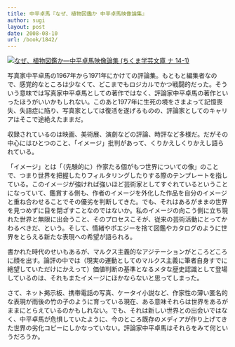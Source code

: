 ```yaml
---
title: 中平卓馬『なぜ、植物図鑑か 中平卓馬映像論集』
author: sugi
layout: post
date: 2008-08-10
url: /book/1842/
---
```

<a href="http://www.amazon.co.jp/exec/obidos/ASIN/4480091106/chezsugi-22/ref=nosim/" name="amazletlink" target="_blank"><img src="http://i2.wp.com/ecx.images-amazon.com/images/I/51xb04oVQpL._SL160_.jpg?w=660" alt="なぜ、植物図鑑か―中平卓馬映像論集 (ちくま学芸文庫 ナ 14-1)" class="alignleft" data-recalc-dims="1" /></a>

写真家中平卓馬の1967年から1971年にかけての評論集。もともと編集者なので、感覚的なところは少なくて、どこまでもロジカルでかつ戦闘的だった。そういう意味では写真家中平卓馬としての著作ではなく、評論家中平卓馬の著作といったほうがいいかもしれない。このあと1977年に生死の境をさまよって記憶喪失、失語症に陥り、写真家としては復活を遂げるものの、評論家としてのキャリアはそこで途絶えたままだ。

収録されているのは映画、美術展、演劇などの評論、時評など多様だ。だがその中心にはひとつのこと、「イメージ」批判があって、くりかえしくりかえし語られている。

「イメージ」とは「（先験的に）作家たる個がもつ世界についての像」のことで、つまり世界を把握したりフィルタリングしたりする際のテンプレートを指している。このイメージが強ければ強いほど芸術家としてすぐれているということになっていて、鑑賞する側も、作者のイメージを外化した作品を自分のイメージと重ね合わせることでその優劣を判断してきた。でも、それはあるがままの世界を見つめずに目を閉ざすことなのではないか。私のイメージの向こう側に立ち現れた世界と無限に出会うこと、そのプロセスこそが、従来の芸術活動にとってかわるべきだ、という。そして、情緒やポエジーを捨て図鑑やカタログのように世界をとらえる新たな表現への希望が語られる。

書かれた時代のせいもあるが、マルクス主義的なアジテーションがところどころに顔を出す。論評の中では（現実の運動としてのマルクス主義に筆者自身すでに絶望していただけにかえって）価値判断の基準となるメタな歴史認識として登場しているのは、それもまたイメージにほかならないと思ってしまった。

さて、ネット掲示板、携帯電話の写真、ケータイ小説など、作家性の薄い匿名的な表現が雨後の竹の子のように育っている現在、ある意味それらは世界をあるがままにとらえているのかもしれない。でも、それは新しい世界との出会いではなく、中平卓馬が危惧していたように、今のところ既存のメディアが作り上げてきた世界の劣化コピーにしかなっていない。評論家中平卓馬はそれらをみて何というだろうか。

